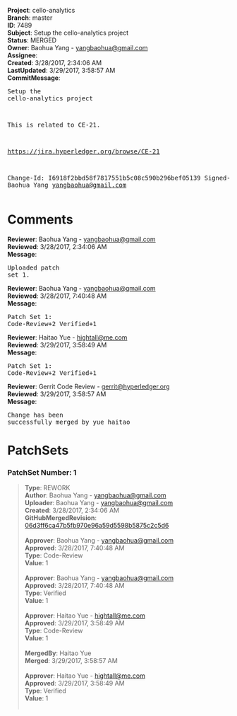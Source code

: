 <strong>Project</strong>: cello-analytics<br><strong>Branch</strong>: master<br><strong>ID</strong>: 7489<br><strong>Subject</strong>: Setup the cello-analytics project<br><strong>Status</strong>: MERGED<br><strong>Owner</strong>: Baohua Yang - yangbaohua@gmail.com<br><strong>Assignee</strong>:<br><strong>Created</strong>: 3/28/2017, 2:34:06 AM<br><strong>LastUpdated</strong>: 3/29/2017, 3:58:57 AM<br><strong>CommitMessage</strong>:<br><pre>Setup the cello-analytics project

This is related to CE-21.

https://jira.hyperledger.org/browse/CE-21

Change-Id: I6918f2bbd58f7817551b5c08c590b296bef05139
Signed-off-by: Baohua Yang <yangbaohua@gmail.com>
</pre><h1>Comments</h1><strong>Reviewer</strong>: Baohua Yang - yangbaohua@gmail.com<br><strong>Reviewed</strong>: 3/28/2017, 2:34:06 AM<br><strong>Message</strong>: <pre>Uploaded patch set 1.</pre><strong>Reviewer</strong>: Baohua Yang - yangbaohua@gmail.com<br><strong>Reviewed</strong>: 3/28/2017, 7:40:48 AM<br><strong>Message</strong>: <pre>Patch Set 1: Code-Review+2 Verified+1</pre><strong>Reviewer</strong>: Haitao Yue - hightall@me.com<br><strong>Reviewed</strong>: 3/29/2017, 3:58:49 AM<br><strong>Message</strong>: <pre>Patch Set 1: Code-Review+2 Verified+1</pre><strong>Reviewer</strong>: Gerrit Code Review - gerrit@hyperledger.org<br><strong>Reviewed</strong>: 3/29/2017, 3:58:57 AM<br><strong>Message</strong>: <pre>Change has been successfully merged by yue haitao</pre><h1>PatchSets</h1><h3>PatchSet Number: 1</h3><blockquote><strong>Type</strong>: REWORK<br><strong>Author</strong>: Baohua Yang - yangbaohua@gmail.com<br><strong>Uploader</strong>: Baohua Yang - yangbaohua@gmail.com<br><strong>Created</strong>: 3/28/2017, 2:34:06 AM<br><strong>GitHubMergedRevision</strong>: [06d3ff6ca47b5fb970e96a59d5598b5875c2c5d6](https://github.com/hyperledger-gerrit-archive/cello-analytics/commit/06d3ff6ca47b5fb970e96a59d5598b5875c2c5d6)<br><br><strong>Approver</strong>: Baohua Yang - yangbaohua@gmail.com<br><strong>Approved</strong>: 3/28/2017, 7:40:48 AM<br><strong>Type</strong>: Code-Review<br><strong>Value</strong>: 1<br><br><strong>Approver</strong>: Baohua Yang - yangbaohua@gmail.com<br><strong>Approved</strong>: 3/28/2017, 7:40:48 AM<br><strong>Type</strong>: Verified<br><strong>Value</strong>: 1<br><br><strong>Approver</strong>: Haitao Yue - hightall@me.com<br><strong>Approved</strong>: 3/29/2017, 3:58:49 AM<br><strong>Type</strong>: Code-Review<br><strong>Value</strong>: 1<br><br><strong>MergedBy</strong>: Haitao Yue<br><strong>Merged</strong>: 3/29/2017, 3:58:57 AM<br><br><strong>Approver</strong>: Haitao Yue - hightall@me.com<br><strong>Approved</strong>: 3/29/2017, 3:58:49 AM<br><strong>Type</strong>: Verified<br><strong>Value</strong>: 1<br><br></blockquote>